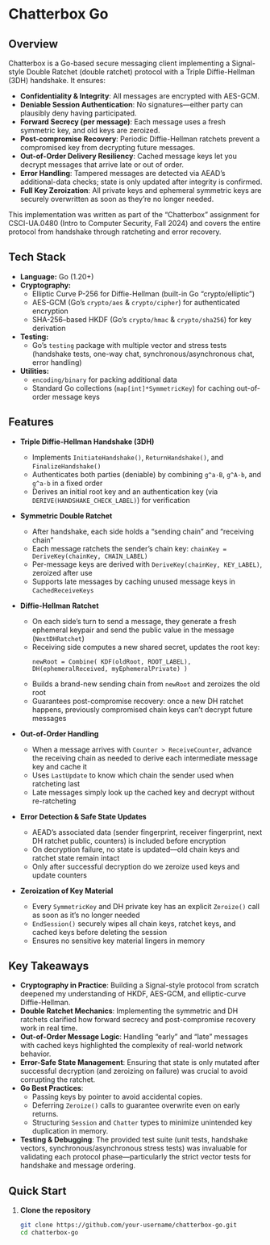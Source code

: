 # Chatterbox Go

## Overview
Chatterbox is a Go-based secure messaging client implementing a Signal-style Double Ratchet (double ratchet) protocol with a Triple Diffie-Hellman (3DH) handshake. It ensures:
- **Confidentiality & Integrity**: All messages are encrypted with AES-GCM.
- **Deniable Session Authentication**: No signatures—either party can plausibly deny having participated.
- **Forward Secrecy (per message)**: Each message uses a fresh symmetric key, and old keys are zeroized.
- **Post-compromise Recovery**: Periodic Diffie-Hellman ratchets prevent a compromised key from decrypting future messages.
- **Out-of-Order Delivery Resiliency**: Cached message keys let you decrypt messages that arrive late or out of order.
- **Error Handling**: Tampered messages are detected via AEAD’s additional-data checks; state is only updated after integrity is confirmed.
- **Full Key Zeroization**: All private keys and ephemeral symmetric keys are securely overwritten as soon as they’re no longer needed.

This implementation was written as part of the “Chatterbox” assignment for CSCI-UA.0480 (Intro to Computer Security, Fall 2024) and covers the entire protocol from handshake through ratcheting and error recovery.

## Tech Stack
- **Language:** Go (1.20+)
- **Cryptography:**  
  - Elliptic Curve P-256 for Diffie-Hellman (built-in Go “crypto/elliptic”)  
  - AES-GCM (Go’s `crypto/aes` & `crypto/cipher`) for authenticated encryption  
  - SHA-256–based HKDF (Go’s `crypto/hmac` & `crypto/sha256`) for key derivation  
- **Testing:**  
  - Go’s `testing` package with multiple vector and stress tests (handshake tests, one-way chat, synchronous/asynchronous chat, error handling)
- **Utilities:**  
  - `encoding/binary` for packing additional data  
  - Standard Go collections (`map[int]*SymmetricKey`) for caching out-of-order message keys

## Features
- **Triple Diffie-Hellman Handshake (3DH)**  
  - Implements `InitiateHandshake()`, `ReturnHandshake()`, and `FinalizeHandshake()`  
  - Authenticates both parties (deniable) by combining `g^a·B`, `g^A·b`, and `g^a·b` in a fixed order  
  - Derives an initial root key and an authentication key (via `DERIVE(HANDSHAKE_CHECK_LABEL)`) for verification  

- **Symmetric Double Ratchet**  
  - After handshake, each side holds a “sending chain” and “receiving chain”  
  - Each message ratchets the sender’s chain key: `chainKey = DeriveKey(chainKey, CHAIN_LABEL)`  
  - Per-message keys are derived with `DeriveKey(chainKey, KEY_LABEL)`, zeroized after use  
  - Supports late messages by caching unused message keys in `CachedReceiveKeys`  

- **Diffie-Hellman Ratchet**  
  - On each side’s turn to send a message, they generate a fresh ephemeral keypair and send the public value in the message (`NextDHRatchet`)  
  - Receiving side computes a new shared secret, updates the root key:  
    ```text
    newRoot = Combine( KDF(oldRoot, ROOT_LABEL), DH(ephemeralReceived, myEphemeralPrivate) )
    ```  
  - Builds a brand-new sending chain from `newRoot` and zeroizes the old root  
  - Guarantees post-compromise recovery: once a new DH ratchet happens, previously compromised chain keys can’t decrypt future messages  

- **Out-of-Order Handling**  
  - When a message arrives with `Counter > ReceiveCounter`, advance the receiving chain as needed to derive each intermediate message key and cache it  
  - Uses `LastUpdate` to know which chain the sender used when ratcheting last  
  - Late messages simply look up the cached key and decrypt without re-ratcheting  

- **Error Detection & Safe State Updates**  
  - AEAD’s associated data (sender fingerprint, receiver fingerprint, next DH ratchet public, counters) is included before encryption  
  - On decryption failure, no state is updated—old chain keys and ratchet state remain intact  
  - Only after successful decryption do we zeroize used keys and update counters  

- **Zeroization of Key Material**  
  - Every `SymmetricKey` and DH private key has an explicit `Zeroize()` call as soon as it’s no longer needed  
  - `EndSession()` securely wipes all chain keys, ratchet keys, and cached keys before deleting the session  
  - Ensures no sensitive key material lingers in memory  

## Key Takeaways
- **Cryptography in Practice**: Building a Signal-style protocol from scratch deepened my understanding of HKDF, AES-GCM, and elliptic-curve Diffie-Hellman.  
- **Double Ratchet Mechanics**: Implementing the symmetric and DH ratchets clarified how forward secrecy and post-compromise recovery work in real time.  
- **Out-of-Order Message Logic**: Handling “early” and “late” messages with cached keys highlighted the complexity of real-world network behavior.  
- **Error-Safe State Management**: Ensuring that state is only mutated after successful decryption (and zeroizing on failure) was crucial to avoid corrupting the ratchet.  
- **Go Best Practices**:  
  - Passing keys by pointer to avoid accidental copies.  
  - Deferring `Zeroize()` calls to guarantee overwrite even on early returns.  
  - Structuring `Session` and `Chatter` types to minimize unintended key duplication in memory.  
- **Testing & Debugging**: The provided test suite (unit tests, handshake vectors, synchronous/asynchronous stress tests) was invaluable for validating each protocol phase—particularly the strict vector tests for handshake and message ordering.

## Quick Start
1. **Clone the repository**  
   ```bash
   git clone https://github.com/your-username/chatterbox-go.git
   cd chatterbox-go
